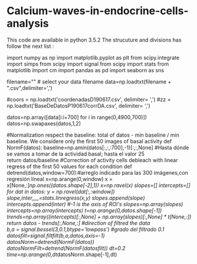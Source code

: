 # Calcium-waves-in-endocrine-cells-analysis
This code are available in python 3.5.2 The strucuture and divisions has follow the next list :


import numpy as np
import matplotlib.pyplot as plt
from scipy.integrate import simps
from scipy import signal
from scipy import stats 
from matplotlib import cm
import pandas as pd
import seaborn as sns 


filename="" # select your data filename 
data=np.loadtxt(filename + ".csv",delimiter=',')


#coors = np.loadtxt('coordenadasD190617.csv', delimiter= ',') 
#zz = np.loadtxt('BaseDeDatosP190617corrDA.csv', delimiter= ',')

datos=np.array([data[i:i+700] for i in range(0,4900,700)])
datos=np.swapaxes(datos,1,2)  

#Normalization respect the baseline: total of datos - min baseline / min baseline. We considere only the first 50 images of basal activity
def NormF(datos):
    baseline=np.amin(datos[:,:,:700],-1)[:,:,None]          #Hasta dónde se vamos a tomar de la actividad basal; hasta el valor 25     
    return datos/baseline
#Correction of activity cells debleach with linear regress of the first 50 values for each condition
def detrend(datos,window=700):#arreglo indicado para las 300 imágenes,con regresión líneal 
    x=np.arange(0,window)
    x = x[None,:]*np.ones((datos.shape[-2],1))
    x=np.ravel(x)
    slopes=[]
    intercepts=[]
    for dat in datos:
        y = np.ravel(dat[:,:window])
        slope,inter,_,_,_=stats.linregress(x,y)
        slopes.append(slope)
        intercepts.append(inter)
        #-1 is the axis of ROI's
    slopes=np.array(slopes)
    intercepts=np.array(intercepts)
    t=np.arange(0,datos.shape[-1])
    trends=np.array((intercepts)[:,None] + np.array(slopes)[:,None] * t[None,:])
    return datos - trends[:,None,:]
  #direction of filtred the data      
b,a = signal.bessel(3,0.1,btype='lowpass') #grado del filtrado 0.1
datosfilt=signal.filtfilt(b,a,datos,axis=-1)
datosNorm=detrend(NormF(datos))
datosNormFilt=detrend(NormF(datosfilt))
dt=0.2
time=np.arange(0,dt*datosNorm.shape[-1],dt) 

